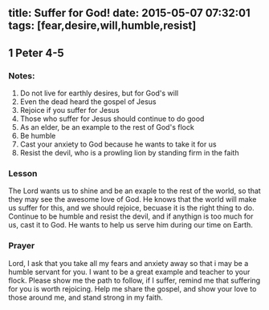 title: Suffer for God!
date: 2015-05-07 07:32:01
tags: [fear,desire,will,humble,resist]
---

## 1 Peter 4-5

### Notes:

1. Do not live for earthly desires, but for God's will
2. Even the dead heard the gospel of Jesus
3. Rejoice if you suffer for Jesus
4. Those who suffer for Jesus should continue to do good
5. As an elder, be an example to the rest of God's flock
6. Be humble 
7. Cast your anxiety to God because he wants to take it for us
8. Resist the devil, who is a prowling lion by standing firm in the faith

### Lesson

The Lord wants us to shine and be an exaple to the rest of the world, so that they may see the awesome love of God. He knows that the world will make us suffer for this, and we should rejoice, becuase it is the right thing to do. Continue to be humble and resist the devil, and if anythign is too much for us, cast it to God. He wants to help us serve him during our time on Earth.

### Prayer

Lord, I ask that you take all my fears and anxiety away so that i may be a humble servant for you. I want to be a great example and teacher to your flock. Please show me the path to follow, if I suffer, remind me that suffering for you is worth rejoicing. Help me share the gospel, and show your love to those around me, and stand strong in my faith.